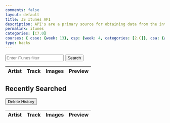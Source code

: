 ```yaml
---
comments: false
layout: default
title: JS Itunes API
description: API's are a primary source for obtaining data from the internet.  There is imformation in API's for almost any interest.
permalink: itunes
categories: [C7.0]
courses: { csse: {week: 13}, csp: {week: 4, categories: [2.C]}, csa: {week: 2} }
type: hacks
---
```

<!-- Input box and button for filter -->
<div>
  <input type="text" id="filterInput" placeholder="Enter iTunes filter">
  <button onclick="fetchData()">Search</button>
</div>

<!-- HTML table fragment for page -->
<table>
  <thead>
    <tr>
      <th>Artist</th>
      <th>Track</th>
      <th>Images</th>
      <th>Preview</th>
    </tr>
  </thead>
  <tbody id="result">
    <!-- generated rows -->
  </tbody>
</table>

<h2> Recently Searched </h2>
<button onclick="clearSearchHistory()">Delete History</button>

<table>
  <thead>
    <tr>
      <th>Artist</th>
      <th>Track</th>
      <th>Images</th>
      <th>Preview</th>
    </tr>
  </thead>
  <tbody id="local-storage">
    <!-- generated rows -->
  </tbody>
</table>

<!-- Script is laid out in a sequence (no function) and will execute when the page is loaded -->
<script>
  function clearSearchHistory() {
    localStorage.removeItem("recentlySearched");
    // Clear the displayed search history on the page
    updateRecentlySearchedTable();
  }

  // prepare HTML result container for new output
  const resultContainer = document.getElementById("result");
  const localStorageContainer = document.getElementById("local-storage");

  // function to fetch data based on user input
  function fetchData() {
    // clear previous results
    resultContainer.innerHTML = "";

    // get user input
    const filterInput = document.getElementById("filterInput");
    const filter = filterInput.value;

    // prepare fetch options
    const url = "https://itunes.apple.com/search?term=" + encodeURIComponent(filter);
    const headers = {
      method: 'GET',
      mode: 'cors',
      cache: 'default',
      credentials: 'omit',
      headers: {
        'Content-Type': 'application/json'
      },
    };

    // fetch the API
    fetch(url, headers)
      .then(response => {
        // check for response errors
        if (response.status !== 200) {
          const errorMsg = 'Database response error: ' + response.status;
          console.log(errorMsg);
          const tr = document.createElement("tr");
          const td = document.createElement("td");
          td.innerHTML = errorMsg;
          tr.appendChild(td);
          resultContainer.appendChild(tr);
          return;
        }
        // valid response will have JSON data
        response.json().then(data => {
          console.log(data);

          // Music data - limit to the first five results
          for (let i = 0; i < 5 && i < data.results.length; i++) {
            const row = data.results[i];

            // tr for each row
            const tr = document.createElement("tr");
            // td for each column
            const artist = document.createElement("td");
            const track = document.createElement("td");
            const image = document.createElement("td");
            const preview = document.createElement("td");

            // data is specific to the API
            artist.innerHTML = row.artistName;
            track.innerHTML = row.trackName;
            // create preview image
            const img = document.createElement("img");
            img.src = row.artworkUrl100;
            image.appendChild(img);
            // create preview player
            const audio = document.createElement("audio");
            audio.controls = true;
            const source = document.createElement("source");
            source.src = row.previewUrl;
            source.type = "audio/mp4";
            audio.appendChild(source);
            preview.appendChild(audio);

            // this builds td's into tr
            tr.appendChild(artist);
            tr.appendChild(track);
            tr.appendChild(image);
            tr.appendChild(preview);

            // add HTML to container
            resultContainer.appendChild(tr);

            // Store data in local storage
            const recentlySearched = JSON.parse(localStorage.getItem("recentlySearched")) || [];
            recentlySearched.push({
              artist: row.artistName,
              track: row.trackName,
              image: row.artworkUrl100,
              preview: row.previewUrl,
            });
            localStorage.setItem("recentlySearched", JSON.stringify(recentlySearched));

            // Update the Recently Searched table
            updateRecentlySearchedTable();
          }
        });
      })
      .catch(err => {
        console.error(err);
        const tr = document.createElement("tr");
        const td = document.createElement("td");
        td.innerHTML = err;
        tr.appendChild(td);
        resultContainer.appendChild(tr);
      });
  }

  // Function to update the Recently Searched table
  // Function to update the Recently Searched table
function updateRecentlySearchedTable() {
  const recentlySearched = JSON.parse(localStorage.getItem("recentlySearched")) || [];
  const localStorageContainer = document.getElementById("local-storage");
  localStorageContainer.innerHTML = "";

  // Reverse the order of search history items
  for (let i = recentlySearched.length - 1; i >= 0; i--) {
    const item = recentlySearched[i];

    // Create table row and cells
    const tr = document.createElement("tr");
    const artist = document.createElement("td");
    const track = document.createElement("td");
    const image = document.createElement("td");
    const preview = document.createElement("td");

    // Set content for cells
    artist.innerHTML = item.artist;
    track.innerHTML = item.track;

    // Create preview image
    const img = document.createElement("img");
    img.src = item.image;
    image.appendChild(img);

    // Create preview player
    const audio = document.createElement("audio");
    audio.controls = true;
    const source = document.createElement("source");
    source.src = item.preview;
    source.type = "audio/mp4";
    audio.appendChild(source);
    preview.appendChild(audio);

    // Add cells to the row
    tr.appendChild(artist);
    tr.appendChild(track);
    tr.appendChild(image);
    tr.appendChild(preview);

    // Add the row to the table
    localStorageContainer.appendChild(tr);
  }
}


  // Call updateRecentlySearchedTable to initialize it
  updateRecentlySearchedTable();
</script>

